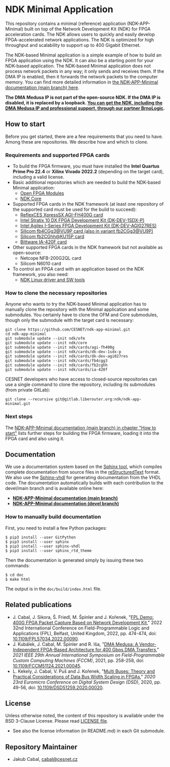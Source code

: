 # NDK Minimal Application

This repository contains a minimal (reference) application (NDK-APP-Minimal) built on top of the Network Development Kit (NDK) for FPGA acceleration cards. The NDK allows users to quickly and easily develop FPGA-accelerated network applications. The NDK is optimized for high throughput and scalability to support up to 400 Gigabit Ethernet.
 
The NDK-based Minimal application is a simple example of how to build an FPGA application using the NDK. It can also be a starting point for your NDK-based application. The NDK-based Minimal application does not process network packets in any way; it only sends and receives them. If the DMA IP is enabled, then it forwards the network packets to the computer memory. You can find more detailed information in [the NDK-APP-Minimal documentation (main branch) here](https://cesnet.github.io/ndk-app-minimal/).

**The DMA Medusa IP is not part of the open-source NDK. If the DMA IP is disabled, it is replaced by a loopback. [You can get the NDK, including the DMA Medusa IP and professional support, through our partner BrnoLogic](https://support.brnologic.com/).**

## How to start

Before you get started, there are a few requirements that you need to have. Among these are repositories. We describe how and which to clone.

### Requirements and supported FPGA cards

- To build the FPGA firmware, you must have installed the **Intel Quartus Prime Pro 22.4** or **Xilinx Vivado 2022.2** (depending on the target card), including a valid license.
- Basic additional repositories which are needed to build the NDK-based Minimal application:
    - [Open FPGA Modules](https://github.com/CESNET/ofm/)
    - [NDK Core](https://github.com/CESNET/ndk-core/)
- Supported FPGA cards in the NDK framework (at least one repository of the supported card must be used for the build to succeed):
    - [ReflexCES XpressSX AGI-FH400G card](https://github.com/CESNET/ndk-card-agi-fh400g/)
    - [Intel Stratix 10 DX FPGA Development Kit (DK-DEV-1SDX-P)](https://github.com/CESNET/ndk-card-dk-dev-1sdx-p/)
    - [Intel Agilex I-Series FPGA Development Kit (DK-DEV-AGI027RES)](https://github.com/CESNET/ndk-card-dk-dev-agi027res/)
    - [Silicom fb4CGg3@VU9P card (also in variant fb2CGg3@VU9P)](https://github.com/CESNET/ndk-card-fb4cgg3/)
    - [Silicom fb2CGhh@KU15P card](https://github.com/CESNET/ndk-card-fb2cghh/)
    - [Bittware IA-420F card](https://github.com/CESNET/ndk-card-ia-420f/)
- Other supported FPGA cards in the NDK framework but not available as open-source:
    - Netcope NFB-200G2QL card
    - Silicom N6010 card
- To control an FPGA card with an application based on the NDK framework, you also need:
    - [NDK Linux driver and SW tools](https://github.com/CESNET/ndk-sw)

### How to clone the necessary repositories

Anyone who wants to try the NDK-based Minimal application has to manually clone the repository with the Minimal application and some submodules. You certainly have to clone the OFM and Core submodules, though only the submodule with the target card is necessary:

```
git clone https://github.com/CESNET/ndk-app-minimal.git
cd ndk-app-minimal
git submodule update --init ndk/ofm
git submodule update --init ndk/core
git submodule update --init ndk/cards/agi-fh400g
git submodule update --init ndk/cards/dk-dev-1sdx-p
git submodule update --init ndk/cards/dk-dev-agi027res
git submodule update --init ndk/cards/fb4cgg3
git submodule update --init ndk/cards/fb2cghh
git submodule update --init ndk/cards/ia-420f
```

CESNET developers who have access to closed-source repositories can use a single command to clone the repository, including its submodules (from private GitLab):
```
git clone --recursive git@gitlab.liberouter.org:ndk/ndk-app-minimal.git
```

### Next steps

The [NDK-APP-Minimal documentation (main branch) in chapter "How to start"](https://cesnet.github.io/ndk-app-minimal/main/ndk_core/doc/how_to_start.html) lists further steps for building the FPGA firmware, loading it into the FPGA card and also using it.

## Documentation

We use a documentation system based on the [Sphinx tool](https://www.sphinx-doc.org), which compiles complete documentation from source files in the [reStructuredText](https://docutils.sourceforge.io/rst.html) format. We also use the [Sphinx-vhdl](https://github.com/CESNET/sphinx-vhdl) for generating documentation from the VHDL code. The documentation automatically builds with each contribution to the devel/main branch and is available online here:
- [**NDK-APP-Minimal documentation (main branch)**](https://cesnet.github.io/ndk-app-minimal/main/)
- [**NDK-APP-Minimal documentation (devel branch)**](https://cesnet.github.io/ndk-app-minimal/devel/)

### How to manually build documentation

First, you need to install a few Python packages:
```
$ pip3 install --user GitPython
$ pip3 install --user sphinx
$ pip3 install --user sphinx-vhdl
$ pip3 install --user sphinx_rtd_theme
```

Then the documentation is generated simply by issuing these two commands:
```
$ cd doc
$ make html
```

The output is in the `doc/build/index.html` file.

## Related publications

- J. Cabal, J. Sikora, Š. Friedl, M. Špinler and J. Kořenek, "[FPL Demo: 400G FPGA Packet Capture Based on Network Development Kit](https://ieeexplore.ieee.org/document/10035175)," 2022 32nd International Conference on Field-Programmable Logic and Applications (FPL), Belfast, United Kingdom, 2022, pp. 474-474, doi: [10.1109/FPL57034.2022.00090](https://doi.org/10.1109/FPL57034.2022.00090).
- J. Kubálek, J. Cabal, M. Špinler and R. Iša, "[DMA Medusa: A Vendor-Independent FPGA-Based Architecture for 400 Gbps DMA Transfers](https://ieeexplore.ieee.org/document/9444087)," *2021 IEEE 29th Annual International Symposium on Field-Programmable Custom Computing Machines (FCCM)*, 2021, pp. 258-258, doi: [10.1109/FCCM51124.2021.00045](https://doi.org/10.1109/FCCM51124.2021.00045).
- L. Kekely, J. Cabal, V. Puš and J. Kořenek, "[Multi Buses: Theory and Practical Considerations of Data Bus Width Scaling in FPGAs](https://ieeexplore.ieee.org/document/9217811)," *2020 23rd Euromicro Conference on Digital System Design (DSD)*, 2020, pp. 49-56, doi: [10.1109/DSD51259.2020.00020](https://doi.org/10.1109/DSD51259.2020.00020).

## License

Unless otherwise noted, the content of this repository is available under the BSD 3-Clause License. Please read [LICENSE file](LICENSE).

- See also the license information (in README.md) in each Git submodule.

## Repository Maintainer

- Jakub Cabal, cabal@cesnet.cz
